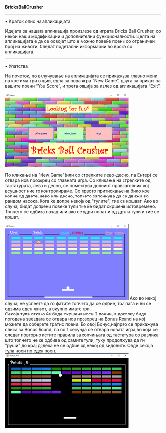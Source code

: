 <b>BricksBallCrusher</b>
<hr>

•	Краток опис на апликацијата

Идејата за нашата апликација произлезе од играта Bricks Ball Crusher, со некои наши модификации и дополнителни функционалности. Целта на апликацијата е да се освојат што е можно повеќе поени со ограничен број на животи. Следат подетални информации во врска со апликацијата.
<hr>

•	Упатства

На почеток, по вклучување на апликацијата се прикажува главно мени на кое има три опции, една за нова игра “New Game”, друга за приказ на вашите поени “You Score”, и трета опција за излез од апликацијата “Exit”.

<img src="Images/Screenshot_1.png" width=400>
<br>


По кликање на "New Game"(или со стрелките лево-десно, па Ентер) се отвара нов прозорец со главната игра. Со кликање на стрелките од тастатурата, лево и десно, се поместува долниот правоаголник кој всушност ние го контролираме. Со првото притискање на било кое копче од двете, лево или десно, топчето започнува да се движи во рандом насока. Кога ќе допре некоја од "тулите", тие се кршаат. Ако во случај бидат допрени повеќе тули тие ќе бидат скршени истовремено. Топчето се одбива назад или ако се удри попат и од други тули и тие се кршат.
<br>

<img src="Images/Screenshot_2.png" width=400>
Ако во некој случај не успеете да го фатите топчето да се одбие, тоа паѓа и ви се одзима еден живот, а вкупно имате три. <br>
Секоја тула откако ќе биде скршена носи 2 поени, а доколку биде погодена ѕвездата се отвара нов прозорец на Bonus Round на кој можете да соберете гратис поени. Во овој Бонус,најпрво се прикажува слика за Bonus Round, па по 1 секунда се отвара новата игра,во која се следат повторно истите правила за копчињата од тастатура со разлика што топчето не се одбива од самите тули, туку продолжува да ги "руши" до крај додека не се одбие од некој од ѕидовите. Овде секоја тула носи по еден поен.<br>

<img src="Images/Screenshot_7.png" width=400>
